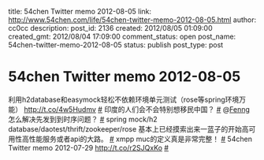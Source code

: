 title: 54chen Twitter memo 2012-08-05 
link: http://www.54chen.com/life/54chen-twitter-memo-2012-08-05.html
author: cc0cc
description: 
post_id: 2136
created: 2012/08/05 01:09:00
created_gmt: 2012/08/04 17:09:00
comment_status: open
post_name: 54chen-twitter-memo-2012-08-05
status: publish
post_type: post

# 54chen Twitter memo 2012-08-05 

利用h2database和easymock轻松不依赖环境单元测试（rose等spring环境万能） <http://t.co/4w5Hudmv> [#](http://twitter.com/54chen/statuses/230605153399631872) 印度的人们会不会特别想移民中国？ [#](http://twitter.com/54chen/statuses/230544161600835584) @[Fenng](http://twitter.com/Fenng) 怎么解决先发到到时序问题？ [#](http://twitter.com/54chen/statuses/230151793424887813) spring mock/h2 database/daotest/thrift/zookeeper/rose 基本上已经摸索出来一蓝子的开始高可用性高性能服务或者api的大路。 [#](http://twitter.com/54chen/statuses/229930542307631105) xmpp muc的定义真是非常完整！ [#](http://twitter.com/54chen/statuses/229788103076892672) 54chen Twitter memo 2012-07-29 <http://t.co/r2SJQxKo> [#](http://twitter.com/54chen/statuses/229393311008440320)